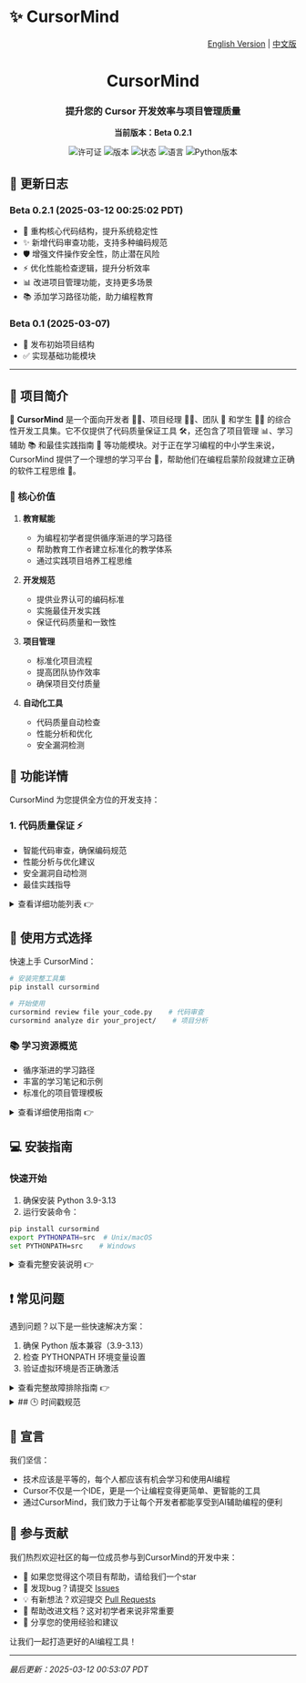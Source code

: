 # ✨ CursorMind

<p align="right">
  <a href="README.md">English Version</a> |
  <a href="README.zh.md">中文版</a>
</p>

<div align="center">
  <h1>CursorMind</h1>
  <h3>提升您的 Cursor 开发效率与项目管理质量</h3>
  <p><strong>当前版本：Beta 0.2.1</strong></p>
  
  ![许可证](https://img.shields.io/badge/许可证-MIT-blue.svg)
  ![版本](https://img.shields.io/badge/版本-Beta%200.2.1-brightgreen.svg)
  ![状态](https://img.shields.io/badge/状态-开发中-orange.svg)
  ![语言](https://img.shields.io/badge/语言-Python-yellow.svg)
  ![Python版本](https://img.shields.io/badge/Python-3.9--3.13-blue.svg)
</div>

## 📝 更新日志

### Beta 0.2.1 (2025-03-12 00:25:02 PDT)
- 🔄 重构核心代码结构，提升系统稳定性
- ✨ 新增代码审查功能，支持多种编码规范
- 🛡️ 增强文件操作安全性，防止潜在风险
- ⚡️ 优化性能检查逻辑，提升分析效率
- 📊 改进项目管理功能，支持更多场景
- 📚 添加学习路径功能，助力编程教育

### Beta 0.1 (2025-03-07)
- 🎉 发布初始项目结构
- ✅ 实现基础功能模块

---

## 📖 项目简介

🌟 **CursorMind** 是一个面向开发者 👨‍💻、项目经理 👨‍💼、团队 👥 和学生 👨‍🎓 的综合性开发工具集。它不仅提供了代码质量保证工具 🛠️，还包含了项目管理 📊、学习辅助 📚 和最佳实践指南 📝 等功能模块。对于正在学习编程的中小学生来说，CursorMind 提供了一个理想的学习平台 🎯，帮助他们在编程启蒙阶段就建立正确的软件工程思维 🧠。

### 🎯 核心价值

1. **教育赋能**
   - 为编程初学者提供循序渐进的学习路径
   - 帮助教育工作者建立标准化的教学体系
   - 通过实践项目培养工程思维

2. **开发规范**
   - 提供业界认可的编码标准
   - 实施最佳开发实践
   - 保证代码质量和一致性

3. **项目管理**
   - 标准化项目流程
   - 提高团队协作效率
   - 确保项目交付质量

4. **自动化工具**
   - 代码质量自动检查
   - 性能分析和优化
   - 安全漏洞检测

## 🚀 功能详情

CursorMind 为您提供全方位的开发支持：

### 1. 代码质量保证 ⚡️
- 智能代码审查，确保编码规范
- 性能分析与优化建议
- 安全漏洞自动检测
- 最佳实践指导

<details>
<summary>查看详细功能列表 👉</summary>

- **代码审查**
  - 风格检查：确保代码符合 PEP8、Google Style 等主流编码规范
  - 复杂度分析：计算圈复杂度，识别需要重构的代码块
  - 命名规范：检查变量、函数、类的命名是否符合最佳实践
  - 注释完整性：验证关键功能是否有充分的文档说明
  
- **性能分析**
  - 算法复杂度评估：分析时间和空间复杂度
  - 内存使用监控：识别内存泄漏和过度内存使用
  - 性能瓶颈定位：通过性能分析找出耗时操作
  - 优化建议：提供具体的性能优化方案
  
- **安全检查**
  - SQL 注入检测：识别潜在的数据库安全风险
  - XSS 漏洞扫描：检查跨站脚本攻击隐患
  - 敏感信息检测：发现可能泄露的密钥、令牌等
  - 依赖包安全：检查第三方库的已知漏洞
  
- **最佳实践**
  - 设计模式应用：推荐合适的设计模式
  - 代码重用建议：识别可复用的代码片段
  - 测试覆盖率：检查单元测试的完整性
  - 异常处理规范：确保异常处理的合理性
</details>

## 🎯 使用方式选择

快速上手 CursorMind：

```bash
# 安装完整工具集
pip install cursormind

# 开始使用
cursormind review file your_code.py    # 代码审查
cursormind analyze dir your_project/    # 项目分析
```

### 📚 学习资源概览
- 循序渐进的学习路径
- 丰富的学习笔记和示例
- 标准化的项目管理模板

<details>
<summary>查看详细使用指南 👉</summary>

CursorMind 提供以下实际功能，您可以根据需求选择：

### 1. 🛠️ 代码质量工具（需要安装）

```bash
# 安装完整工具集
pip install cursormind

# 使用示例
cursormind review file your_code.py
cursormind analyze directory your_project/
```

实际提供的功能：
- 🔍 代码审查
- 📊 目录分析
- 📝 报告生成

### 2. 📚 学习资源

项目实际结构：
```
CursorMind/
├── learning_paths/        # 学习路径定义
├── learning_notes/       # 学习笔记和文档
└── project_management/   # 项目管理相关文件
```

#### 如何使用学习资源

1. **选择合适的学习路径**
   ```bash
   # 第一步：浏览学习路径目录，查看可用的路径
   ls learning_paths/
   
   # 第二步：选择适合自己水平的路径
   # 例如：如果你是Python初学者，打开 python_beginner.md
   cat learning_paths/python_beginner.md
   
   # 第三步：按照路径文件中的指引，逐步学习
   # 路径文件会列出：
   # - 学习目标
   # - 前置知识
   # - 学习步骤
   # - 练习项目
   ```

2. **使用学习笔记**
   ```bash
   # 第一步：查看笔记分类
   ls learning_notes/categories/
   
   # 第二步：选择感兴趣的主题
   # 例如：想学习Python面向对象编程
   cat learning_notes/categories/python/oop_basics.md
   
   # 第三步：动手实践笔记中的示例
   # 每个笔记包含：
   # - 概念解释
   # - 代码示例
   # - 常见问题
   # - 练习题
   ```

3. **使用项目管理模板**
   ```bash
   # 第一步：查看可用的项目模板
   ls project_management/templates/
   
   # 第二步：选择合适的项目模板
   # 例如：创建一个新的Python项目
   cp -r project_management/templates/python_project ./my_project
   
   # 第三步：按照模板中的README进行开发
   cat my_project/README.md
   ```

#### 使用建议

1. **初学者**
   - 👉 从 `learning_paths/beginner/` 开始
   - 👉 结合 `learning_notes/basics/` 深入学习
   - 👉 使用 `project_management/templates/starter/` 创建练习项目

2. **进阶学习者**
   - 👉 选择 `learning_paths/intermediate/` 提升技能
   - 👉 参考 `learning_notes/advanced/` 掌握高级概念
   - 👉 使用 `project_management/templates/advanced/` 开发实际项目

3. **团队使用**
   - 👉 使用 `project_management/guidelines/` 规范团队开发
   - 👉 参考 `learning_notes/best_practices/` 改进开发流程
   - 👉 基于 `project_management/templates/team/` 建立项目结构

> 注：更多学习路径和笔记管理功能正在开发中
</details>

## 💻 安装指南

### 快速开始
1. 确保安装 Python 3.9-3.13
2. 运行安装命令：
```bash
pip install cursormind
export PYTHONPATH=src  # Unix/macOS
set PYTHONPATH=src    # Windows
```

<details>
<summary>查看完整安装说明 👉</summary>

### 系统要求

- Python 3.9-3.13（推荐使用 Python 3.13）
- pip 包管理器
- Git（可选，用于版本控制）

### Windows 安装步骤

1. **安装 Python**
   ```powershell
   # 从 https://www.python.org/downloads/ 下载并安装 Python 3.13
   # 安装时必须勾选 "Add Python to PATH"
   ```

2. **打开 PowerShell 并创建虚拟环境**
   ```powershell
   # 创建项目目录
   mkdir CursorMind
   cd CursorMind
   
   # 创建并激活虚拟环境
   python -m venv .venv
   .\.venv\Scripts\Activate.ps1
   
   # 如果出现权限错误，请以管理员身份运行：
   Set-ExecutionPolicy RemoteSigned -Scope CurrentUser
   ```

3. **安装 CursorMind**
   ```powershell
   # 升级 pip
   python -m pip install --upgrade pip
   
   # 安装 cursormind
   pip install cursormind
   
   # 设置 PYTHONPATH（PowerShell）
   $env:PYTHONPATH = "src"
   ```

4. **验证安装**
   ```powershell
   cursormind --version
   cursormind review file src/cursormind/core/code_review.py
   ```

### macOS 安装步骤

1. **使用 Homebrew 安装 Python**
   ```bash
   # 安装 Homebrew（如果未安装）
   /bin/bash -c "$(curl -fsSL https://raw.githubusercontent.com/Homebrew/install/HEAD/install.sh)"
   
   # 安装 Python 3.13
   brew install python@3.13
   ```

2. **创建虚拟环境**
   ```bash
   # 创建项目目录
   mkdir CursorMind && cd CursorMind
   
   # 创建并激活虚拟环境
   python3.13 -m venv .venv
   source .venv/bin/activate
   ```

3. **安装 CursorMind**
   ```bash
   # 升级 pip
   pip install --upgrade pip
   
   # 安装 cursormind
   pip install cursormind
   
   # 设置 PYTHONPATH
   export PYTHONPATH=src
   ```

4. **验证安装**
   ```bash
   cursormind --version
   cursormind review file src/cursormind/core/code_review.py
   ```

### Ubuntu/Debian 安装步骤

1. **安装 Python 和依赖**
   ```bash
   # 更新包列表
   sudo apt update
   
   # 添加 deadsnakes PPA 以获取最新的 Python 版本
   sudo add-apt-repository ppa:deadsnakes/ppa
   sudo apt update
   
   # 安装 Python 3.13 和开发工具
   sudo apt install python3.13 python3.13-venv python3.13-dev python3-pip git
   ```

2. **创建虚拟环境**
   ```bash
   # 创建项目目录
   mkdir CursorMind && cd CursorMind
   
   # 创建并激活虚拟环境
   python3.13 -m venv .venv
   source .venv/bin/activate
   ```

3. **安装 CursorMind**
   ```bash
   # 升级 pip
   pip install --upgrade pip
   
   # 安装 cursormind
   pip install cursormind
   
   # 设置 PYTHONPATH
   export PYTHONPATH=src
   ```

4. **验证安装**
   ```bash
   cursormind --version
   cursormind review file src/cursormind/core/code_review.py
   ```

### 安装验证清单

请确保以下所有命令都能正常运行：

1. **版本检查**
   ```bash
   cursormind --version
   # 应输出：cursormind, version 0.2.1
   ```

2. **代码审查**
   ```bash
   cursormind review file src/cursormind/core/code_review.py
   # 应显示代码审查报告
   ```

3. **目录审查**
   ```bash
   cursormind review dir src/cursormind/core
   # 应显示目录审查报告
   ```

如果任何命令失败，请参考下方的故障排除指南。
</details>

## ❗ 常见问题

遇到问题？以下是一些快速解决方案：

1. 确保 Python 版本兼容（3.9-3.13）
2. 检查 PYTHONPATH 环境变量设置
3. 验证虚拟环境是否正确激活

<details>
<summary>查看完整故障排除指南 👉</summary>

### Windows 常见问题

1. **Python 未添加到 PATH**
   ```powershell
   # 检查 Python 是否在 PATH 中
   python --version
   
   # 如果未找到，手动添加到 PATH
   # 打开系统属性 -> 环境变量 -> Path -> 添加 Python 安装路径
   # 通常在：C:\Users\用户名\AppData\Local\Programs\Python\Python313
   ```

2. **虚拟环境激活失败**
   ```powershell
   # 如果出现权限错误
   Set-ExecutionPolicy RemoteSigned -Scope CurrentUser
   
   # 重新激活虚拟环境
   .\.venv\Scripts\Activate.ps1
   ```

3. **模块未找到**
   ```powershell
   # 确保 PYTHONPATH 正确设置
   echo $env:PYTHONPATH
   
   # 如果需要，重新设置
   $env:PYTHONPATH = "src"
   ```

### macOS 常见问题

1. **Python 版本冲突**
   ```bash
   # 检查 Python 版本
   python3 --version
   
   # 使用特定版本
   python3.13 -m pip install cursormind
   ```

2. **权限问题**
   ```bash
   # 修复权限
   sudo chown -R $USER ~/.local
   chmod +x ~/.local/bin/cursormind
   ```

3. **环境变量持久化**
   ```bash
   # 添加到 .zshrc 或 .bash_profile
   echo 'export PYTHONPATH=src' >> ~/.zshrc
   source ~/.zshrc
   ```

### Ubuntu/Debian 常见问题

1. **PPA 添加失败**
   ```bash
   # 安装必要工具
   sudo apt install software-properties-common
   
   # 重试添加 PPA
   sudo add-apt-repository ppa:deadsnakes/ppa
   ```

2. **依赖问题**
   ```bash
   # 安装编译依赖
   sudo apt install build-essential libssl-dev libffi-dev python3.13-dev
   ```

3. **权限问题**
   ```bash
   # 修复权限
   sudo chown -R $USER ~/.local
   sudo chmod +x ~/.local/bin/cursormind
   ```
</details>

<details>
<summary>## 🕒 时间戳规范</summary>

为确保项目文档中的时间戳保持一致性和准确性，我们提供了专门的时间戳生成工具。

### 时间戳工具使用

```bash
# 生成完整格式的时间戳（默认）
python3 scripts/generate_timestamp.py full
# 输出示例：2025-03-11 23:37:45 PDT

# 仅生成日期
python3 scripts/generate_timestamp.py date
# 输出示例：2025-03-11

# 生成日期和时间（不含时区）
python3 scripts/generate_timestamp.py datetime
# 输出示例：2025-03-11 23:37:45

# 生成紧凑格式
python3 scripts/generate_timestamp.py compact
# 输出示例：20250311

# 生成年份和周数
python3 scripts/generate_timestamp.py week
# 输出示例：2025W11
```

### 时间戳规范说明

1. **强制要求**
   - 所有文档中的时间戳必须使用 `scripts/generate_timestamp.py` 生成
   - 禁止手动编写或修改时间戳
   - 时区必须保持一致（默认使用美国太平洋时区 PST/PDT）
   - 如需使用其他时区，请在项目根目录的 `.env` 文件中设置 `TZ` 环境变量，并确保所有团队成员使用相同配置

2. **Git Hook 配置**
   ```bash
   # 复制 pre-commit hook 到 Git hooks 目录
   cp scripts/hooks/pre-commit .git/hooks/
   
   # 设置执行权限
   chmod +x .git/hooks/pre-commit
   ```
</details>

## 📢 宣言

我们坚信：
- 技术应该是平等的，每个人都应该有机会学习和使用AI编程
- Cursor不仅是一个IDE，更是一个让编程变得更简单、更智能的工具
- 通过CursorMind，我们致力于让每个开发者都能享受到AI辅助编程的便利

## 🤝 参与贡献

我们热烈欢迎社区的每一位成员参与到CursorMind的开发中来：
- 🌟 如果您觉得这个项目有帮助，请给我们一个star
- 🐛 发现bug？请提交 [Issues](https://github.com/yourusername/cursormind/issues)
- 💡 有新想法？欢迎提交 [Pull Requests](https://github.com/yourusername/cursormind/pulls)
- 📝 帮助改进文档？这对初学者来说非常重要
- 💬 分享您的使用经验和建议

让我们一起打造更好的AI编程工具！

---
*最后更新：2025-03-12 00:53:07 PDT*
